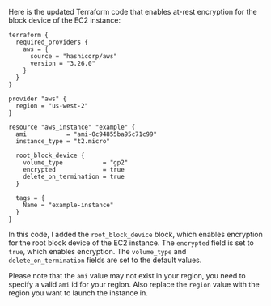 Here is the updated Terraform code that enables at-rest encryption for the block device of the EC2 instance:

```
terraform {
  required_providers {
    aws = {
      source = "hashicorp/aws"
      version = "3.26.0"
    }
  }
}

provider "aws" {
  region = "us-west-2"
}

resource "aws_instance" "example" {
  ami           = "ami-0c94855ba95c71c99"
  instance_type = "t2.micro"

  root_block_device {
    volume_type           = "gp2"
    encrypted             = true
    delete_on_termination = true
  }

  tags = {
    Name = "example-instance"
  }
}
```

In this code, I added the `root_block_device` block, which enables encryption for the root block device of the EC2 instance. The `encrypted` field is set to `true`, which enables encryption. The `volume_type` and `delete_on_termination` fields are set to the default values.

Please note that the `ami` value may not exist in your region, you need to specify a valid `ami` id for your region. Also replace the `region` value with the region you want to launch the instance in.
